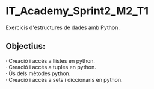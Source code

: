 # IT_Academy_Sprint2_M2_T1
Exercicis d'estructures de dades amb Python.


## Objectius:  

· Creació i accés a llistes en python.  
· Creació i accés a tuples en python.  
· Ús dels mètodes python.  
· Creació i accés a sets i diccionaris en python.
